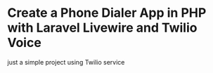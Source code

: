 # Create a Phone Dialer App in PHP with Laravel Livewire and Twilio Voice

just a simple project using Twilio service